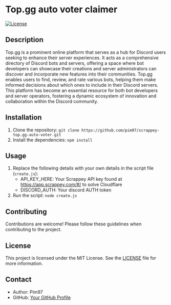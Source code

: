 # Top.gg auto voter claimer

[![License](https://img.shields.io/badge/license-MIT-blue.svg)](LICENSE)

## Description

Top.gg is a prominent online platform that serves as a hub for Discord users seeking to enhance their server experiences. It acts as a comprehensive directory of Discord bots and servers, offering a space where bot developers can showcase their creations and server administrators can discover and incorporate new features into their communities. Top.gg enables users to find, review, and rate various bots, helping them make informed decisions about which ones to include in their Discord servers. This platform has become an essential resource for both bot developers and server operators, fostering a dynamic ecosystem of innovation and collaboration within the Discord community.

## Installation

1. Clone the repository: `git clone https://github.com/pim97/scrappey-top.gg-auto-voter.git`
2. Install the dependencies: `npm install`

## Usage

1. Replace the following details with your own details in the script file (`create.js`):
   - API_KEY_HERE: Your Scrappey API key found at https://app.scrappey.com/#/ to solve Cloudflare
   - DISCORD_AUTH: Your discord AUTH token
2. Run the script: `node create.js`

## Contributing

Contributions are welcome! Please follow these guidelines when contributing to the project.

## License

This project is licensed under the MIT License. See the [LICENSE](LICENSE) file for more information.

## Contact

- Author: Pim97
- GitHub: [Your GitHub Profile](https://github.com/pim97/)
